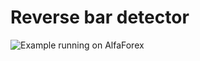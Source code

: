 # Reverse bar detector
![Example running on AlfaForex](https://github.com/makhnanov/meta-trader-5-python-reverse-bars/blob/master/reverse.png?raw=true)
